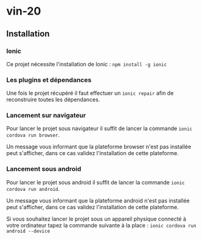 # vin-20

## Installation


### Ionic

Ce projet nécessite l'installation de Ionic :
`npm install -g ionic`

### Les plugins et dépendances

Une fois le projet récupéré il faut effectuer un `ionic repair` afin de reconstruire toutes les dépendances.

### Lancement sur navigateur

Pour lancer le projet sous navigateur il suffit de lancer la commande `ionic cordova run browser`.

Un message vous informant que la plateforme browser n'est pas installée peut s'afficher, dans ce cas validez l'installation de cette plateforme.


### Lancement sous android

Pour lancer le projet sous android il suffit de lancer la commande `ionic cordova run android`.

Un message vous informant que la plateforme android n'est pas installée peut s'afficher, dans ce cas validez l'installation de cette plateforme.

Si vous souhaitez lancer le projet sous un appareil physique connecté à votre ordinateur tapez la commande suivante à la place : `ionic cordova run android --device`
